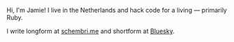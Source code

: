 Hi, I'm Jamie! I live in the Netherlands and hack code for a living — primarily Ruby.

I write longform at [schembri.me](https://schembri.me) and shortform at [Bluesky](https://bsky.app/profile/jamie.schembri.me).
